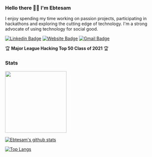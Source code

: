 ### Hello there 🙋‍♀️ I'm Ebtesam
I enjoy spending my time working on passion projects, participating in hackathons and exploring the cutting edge of technology. I'm a strong advocate of using technology for social good.

[![Linkedin Badge](https://img.shields.io/badge/-LinkedIn-0e76a8?style=flat-square&logo=Linkedin&logoColor=white)](https://linkedin.com/in/ebtesamhaque)
[![Website Badge](https://img.shields.io/badge/Website-3b5998?style=flat-square&logo=google-chrome&logoColor=white)](https://ebtesamh.com/)
[![Gmail Badge](https://img.shields.io/badge/-Email-c14438?style=plastic&logo=Gmail&logoColor=white&link=mailto:ebtesam@iut-dhaka.edu)](mailto:ebtesam@iut-dhaka.edu)

🏆 **Major League Hacking Top 50 Class of 2021** 🏆

### Stats 


<img align="center" height="200" src="https://github-profile-trophy.vercel.app/?username=shuhanmirza&theme=gruvbox&row=2&margin-w=5&margin-h=5&count_private=true&title=Commit,Followers,Issues"/>

[![Ebtesam's github stats](https://github-readme-stats.vercel.app/api?username=ebtesam25&count_private=true&theme=dark&show_icons=true&hide=stars&include_all_commits=true)](https://github.com/ebtesam25)

[![Top Langs](https://github-readme-stats.vercel.app/api/top-langs/?username=ebtesam25&theme=dark&show_icons=true&count_private=true&layout=compact)](https://github.com/anuraghazra/github-readme-stats)



<!--
**ebtesam25/ebtesam25** is a ✨ _special_ ✨ repository because its `README.md` (this file) appears on your GitHub profile.

Here are some ideas to get you started:

- 🔭 I’m currently working on ...
- 🌱 I’m currently learning ...
- 👯 I’m looking to collaborate on ...
- 🤔 I’m looking for help with ...
- 💬 Ask me about ...
- 📫 How to reach me: ...
- 😄 Pronouns: ...
- ⚡ Fun fact: ...
-->

